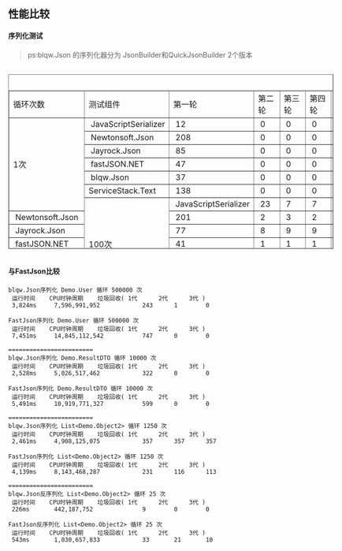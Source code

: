 ﻿## 性能比较

#### 序列化测试
> ps:blqw.Json 的序列化器分为 JsonBuilder和QuickJsonBuilder 2个版本   

<table style="width: 660px; float: left; height: 354px;" border="1" cellpadding="2"><caption>&nbsp;</caption>
<tbody>
<tr>
<td>循环次数</td>
<td>测试组件</td>
<td>第一轮</td>
<td>第二轮</td>
<td>第三轮</td>
<td>第四轮</td>
<td>第五轮</td>
</tr>
<tr>
<td rowspan="7">1次</td>
<td>&nbsp;JavaScriptSerializer</td>
<td>&nbsp;12</span><br></td>
<td>&nbsp;0</td>
<td>&nbsp;0</td>
<td>&nbsp;0</td>
<td>&nbsp;0</td>
</tr>
<tr>
<td>&nbsp;Newtonsoft.Json</td>
<td>&nbsp;208</td>
<td>&nbsp;0</td>
<td>&nbsp;0</td>
<td>&nbsp;0</td>
<td>&nbsp;0</td>
</tr>
<tr>
<td>&nbsp;Jayrock.Json</td>
<td>&nbsp;85</td>
<td>&nbsp;0</td>
<td>&nbsp;0</td>
<td>&nbsp;0</td>
<td>&nbsp;0</td>
</tr>
<tr>
<td>&nbsp;fastJSON.NET</td>
<td>&nbsp;47</td>
<td>&nbsp;0</td>
<td>&nbsp;0</td>
<td>&nbsp;0</td>
<td>&nbsp;0</td>
</tr>
<tr>
<td>&nbsp;blqw.Json</td>
<td>&nbsp;37</td>
<td>&nbsp;0</td>
<td>&nbsp;0</td>
<td>&nbsp;0</td>
<td>&nbsp;0</td>
</tr>
<tr>
<td>ServiceStack.Text</td>
<td>&nbsp;138</td>
<td>&nbsp;0</td>
<td>&nbsp;0</td>
<td>&nbsp;0</td>
<td>&nbsp;0</td>
</tr>
<tr>
<td rowspan="7">100次</td>
<td>&nbsp;JavaScriptSerializer</td>
<td>&nbsp;23</td>
<td>&nbsp;7</td>
<td>&nbsp;7</td>
<td>&nbsp;8</td>
<td>&nbsp;7</td>
</tr>
<tr>
<td>&nbsp;Newtonsoft.Json</td>
<td>&nbsp;201</td>
<td>&nbsp;2</td>
<td>&nbsp;3</td>
<td>&nbsp;2</td>
<td>&nbsp;2</td>
</tr>
<tr>
<td>&nbsp;Jayrock.Json</td>
<td>&nbsp;77</td>
<td>&nbsp;8</td>
<td>&nbsp;9</td>
<td>&nbsp;9</td>
<td>&nbsp;8</td>
</tr>
<tr>
<td>&nbsp;fastJSON.NET</td>
<td>&nbsp;41</td>
<td>&nbsp;1</td>
<td>&nbsp;1</td>
<td>&nbsp;1</td>
<td>&nbsp;1</td>
</tr>
<tr>
<td>&nbsp;blqw.Json</td>
<td>&nbsp;36</td>
<td>&nbsp;1</td>
<td>&nbsp;1</td>
<td>&nbsp;1</td>
<td>&nbsp;1</td>
</tr>
<tr>
<td>ServiceStack.Text</td>
<td>&nbsp;139</td>
<td>&nbsp;2</td>
<td>&nbsp;2</td>
<td>&nbsp;2</td>
<td>&nbsp;2</td>
</tr>
<tr>
<td rowspan="7">10000次</td>
<td>&nbsp;JavaScriptSerializer</td>
<td>&nbsp;765</td>
<td>&nbsp;751</td>
<td>&nbsp;752</td>
<td>&nbsp;751</td>
<td>&nbsp;749</td>
</tr>
<tr>
<td>&nbsp;Newtonsoft.Json</td>
<td>&nbsp;437</td>
<td>&nbsp;253</td>
<td>&nbsp;251</td>
<td>&nbsp;248</td>
<td>&nbsp;243</td>
</tr>
<tr>
<td>&nbsp;Jayrock.Json</td>
<td>&nbsp;967</td>
<td>&nbsp;905</td>
<td>&nbsp;965</td>
<td>&nbsp;913</td>
<td>&nbsp;952</td>
</tr>
<tr>
<td>&nbsp;fastJSON.NET</td>
<td>&nbsp;239</td>
<td>&nbsp;181</td>
<td>&nbsp;200</td>
<td>&nbsp;167</td>
<td>&nbsp;166</td>
</tr>
<tr>
<td>&nbsp;blqw.Json</td>
<td>&nbsp;171</td>
<td>&nbsp;128</td>
<td>&nbsp;132</td>
<td>&nbsp;136</td>
<td>&nbsp;129</td>
</tr>
<tr>
<td>ServiceStack.Text</td>
<td>&nbsp;367</td>
<td>&nbsp;216</td>
<td>&nbsp;224</td>
<td>&nbsp;238</td>
<td>&nbsp;223</td>
</tr>
</tbody>
</table>
<div style="clear:both"></div>


#### 与FastJson比较
    blqw.Json序列化 Demo.User 循环 500000 次
     运行时间    CPU时钟周期    垃圾回收( 1代      2代      3代 )
     3,824ms     7,596,991,952            243      1        0

    FastJson序列化 Demo.User 循环 500000 次
     运行时间    CPU时钟周期    垃圾回收( 1代      2代      3代 )
     7,451ms     14,845,112,542           747      0        0

    ========================
    blqw.Json序列化 Demo.ResultDTO 循环 10000 次
     运行时间    CPU时钟周期    垃圾回收( 1代      2代      3代 )
     2,528ms     5,026,517,462            322      0        0

    FastJson序列化 Demo.ResultDTO 循环 10000 次
     运行时间    CPU时钟周期    垃圾回收( 1代      2代      3代 )
     5,491ms     10,919,771,327           599      0        0

    ========================
    blqw.Json序列化 List<Demo.Object2> 循环 1250 次
     运行时间    CPU时钟周期    垃圾回收( 1代      2代      3代 )
     2,461ms     4,908,125,075            357      357      357

    FastJson序列化 List<Demo.Object2> 循环 1250 次
     运行时间    CPU时钟周期    垃圾回收( 1代      2代      3代 )
     4,139ms     8,143,468,287            231      116      113

    ========================
    blqw.Json反序列化 List<Demo.Object2> 循环 25 次
     运行时间    CPU时钟周期    垃圾回收( 1代      2代      3代 )
     226ms       442,187,752              9        0        0

    FastJson反序列化 List<Demo.Object2> 循环 25 次
     运行时间    CPU时钟周期    垃圾回收( 1代      2代      3代 )
     543ms       1,030,657,833            33       21       10
